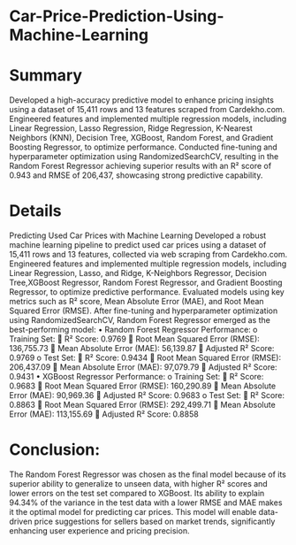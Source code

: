 # Car-Price-Prediction-Using-Machine-Learning
# Summary
Developed a high-accuracy predictive model to enhance pricing insights using a dataset of 15,411 rows and 13 features scraped from Cardekho.com. Engineered features and implemented multiple regression models, including Linear Regression, Lasso Regression, Ridge Regression, K-Nearest Neighbors (KNN), Decision Tree, XGBoost, Random Forest, and Gradient Boosting Regressor, to optimize performance. Conducted fine-tuning and hyperparameter optimization using RandomizedSearchCV, resulting in the Random Forest Regressor achieving superior results with an R² score of 0.943 and RMSE of 206,437, showcasing strong predictive capability.

# Details
Predicting Used Car Prices with Machine Learning
Developed a robust machine learning pipeline to predict used car prices using a dataset of 15,411 rows and 13 features, collected via web scraping from Cardekho.com. Engineered features and implemented multiple regression models, including Linear Regression, Lasso, and Ridge, K-Neighbors Regressor, Decision Tree,XGBoost Regressor, Random Forest Regressor, and Gradient Boosting Regressor, to optimize predictive performance. Evaluated models using key metrics such as R² score, Mean Absolute Error (MAE), and Root Mean Squared Error (RMSE). After fine-tuning and hyperparameter optimization using RandomizedSearchCV, Random Forest Regressor emerged as the best-performing model:
•	Random Forest Regressor Performance:
              o	Training Set:
              	R² Score: 0.9769
              	Root Mean Squared Error (RMSE): 136,755.73
              	Mean Absolute Error (MAE): 56,139.87
              	Adjusted R² Score: 0.9769
              o	Test Set:
              	R² Score: 0.9434
              	Root Mean Squared Error (RMSE): 206,437.09
              	Mean Absolute Error (MAE): 97,079.79
              	Adjusted R² Score: 0.9431
•	XGBoost Regressor Performance:
              o	Training Set:
              	R² Score: 0.9683
              	Root Mean Squared Error (RMSE): 160,290.89
              	Mean Absolute Error (MAE): 90,969.36
              	Adjusted R² Score: 0.9683
              o	Test Set:
              	R² Score: 0.8863
              	Root Mean Squared Error (RMSE): 292,499.71
              	Mean Absolute Error (MAE): 113,155.69
              	Adjusted R² Score: 0.8858

# Conclusion: 
The Random Forest Regressor was chosen as the final model because of its superior ability to generalize to unseen data, with higher R² scores and lower errors on the test set compared to XGBoost. Its ability to explain 94.34% of the variance in the test data with a lower RMSE and MAE makes it the optimal model for predicting car prices. This model will enable data-driven price suggestions for sellers based on market trends, significantly enhancing user experience and pricing precision.

